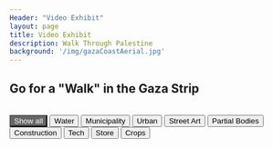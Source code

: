 ```yaml
---
Header: "Video Exhibit"
layout: page
title: Video Exhibit
description: Walk Through Palestine
background: '/img/gazaCoastAerial.jpg'
---
```


<style>
.filterDiv {
  float: left;
  <!--background-color: #2196F3;
  color: #ffffff;-->
  width: 300px;
  line-height: 50px;
  text-align: center;
  margin: 5px;
  display: none;
}

.show {
  display: block;
}

.container {
  margin-top: 20px;
  overflow: hidden;
}

<!--* Style the buttons-->
.btn {
  border: none;
  outline: none;
  padding: 12px 16px;
  background-color: #f1f1f1;
  cursor: pointer;
}

.btn:hover {
  background-color: #ddd;
}

.btn.active {
  background-color: #666;
  color: white;
}
</style>
<body>

<h2>Go for a "Walk" in the Gaza Strip</h2>
<br>

<div id="myBtnContainer">
  <button class="btn active" onclick="filterSelection('all')"> Show all</button>
  <button class="btn" onclick="filterSelection('water')"> Water</button>
  <button class="btn" onclick="filterSelection('municipality')"> Municipality</button>
  <button class="btn" onclick="filterSelection('urban')"> Urban</button>
  <button class="btn" onclick="filterSelection('street-art')"> Street Art</button>
  <button class="btn" onclick="filterSelection('half-body')"> Partial Bodies</button>
  <button class="btn" onclick="filterSelection('construction')"> Construction</button>
  <button class="btn" onclick="filterSelection('tech')"> Tech</button>
  <button class="btn" onclick="filterSelection('store')"> Store</button>
  <button class="btn" onclick="filterSelection('crops')"> Crops</button>
</div>

<div class="container">
  <div class="filterDiv water"><iframe width="350px" height="250px" src="https://www.youtube.com/embed/s1WJsipsZkY" frameborder="0" allow="accelerometer; autoplay; encrypted-media; gyroscope; picture-in-picture" allowfullscreen></iframe></div>
  <div class="filterDiv water"><iframe width="350px" height="250px" src="https://www.youtube.com/embed/MNzdgkAwuIc" frameborder="0" allow="accelerometer; autoplay; encrypted-media; gyroscope; picture-in-picture" allowfullscreen></iframe></div>
  <div class="filterDiv water"><iframe width="350px" height="250px" src="https://www.youtube.com/embed/tGXtAAY6ehg" frameborder="0" allow="accelerometer; autoplay; encrypted-media; gyroscope; picture-in-picture" allowfullscreen></iframe></div>
  <div class="filterDiv municipality urban"><iframe width="350px" height="250px" src="https://www.youtube.com/embed/fsVLCHEQb74" frameborder="0" allow="accelerometer; autoplay; encrypted-media; gyroscope; picture-in-picture" allowfullscreen></iframe></div>
  <div class="filterDiv urban street-art"><iframe width="350px" height="250px" src="https://www.youtube.com/embed/C1j_YHMMG4w" frameborder="0" allow="accelerometer; autoplay; encrypted-media; gyroscope; picture-in-picture" allowfullscreen></iframe></div>
  <div class="filterDiv half-body"><iframe width="350px" height="250px" src="https://www.youtube.com/embed/fSBDY5vOkes" frameborder="0" allow="accelerometer; autoplay; encrypted-media; gyroscope; picture-in-picture" allowfullscreen></iframe></div>
  <div class="filterDiv construction"><iframe width="350px" height="250px" src="https://www.youtube.com/embed/bK1ZuJS3SbU?rel=0&amp;showinfo=0" frameborder="0" allow="accelerometer; autoplay; encrypted-media; gyroscope; picture-in-picture" allowfullscreen></iframe></div>
  <div class="filterDiv urban tech store"><iframe width="350px" height="250px" src="https://www.youtube.com/embed/hfkbvv_Nz2o" frameborder="0" allow="accelerometer; autoplay; encrypted-media; gyroscope; picture-in-picture" allowfullscreen></iframe></div>
  <div class="filterDiv crops"><iframe width="350px" height="250px" src="https://www.youtube.com/embed/K4YnN47_mgg?rel=0&amp;showinfo=0" frameborder="0" allow="accelerometer; autoplay; encrypted-media; gyroscope; picture-in-picture" allowfullscreen></iframe></div>
  <div class="filterDiv municipality"><iframe width="350px" height="250px" src="https://www.youtube.com/embed/m3rr4QK93vs?rel=0&amp;showinfo=0" frameborder="0" allow="accelerometer; autoplay; encrypted-media; gyroscope; picture-in-picture" allowfullscreen></iframe></div>
  <div class="filterDiv crops"><iframe width="350px" height="250px" src="https://www.youtube.com/embed/p5CZ2ngRbX0?rel=0&amp;showinfo=0" frameborder="0" allow="accelerometer; autoplay; encrypted-media; gyroscope; picture-in-picture" allowfullscreen></iframe></div>
  <div class="filterDiv water"><iframe width="350px" height="250px" src="https://www.youtube.com/embed/ep4l2_SjDVg?rel=0&amp;showinfo=0" frameborder="0" allow="accelerometer; autoplay; encrypted-media; gyroscope; picture-in-picture" allowfullscreen></iframe></div>
  <div class="filterDiv animals">Cow</div>
</div>

<script>
filterSelection("all")
function filterSelection(c) {
  var x, i;
  x = document.getElementsByClassName("filterDiv");
  if (c == "all") c = "";
  for (i = 0; i < x.length; i++) {
    w3RemoveClass(x[i], "show");
    if (x[i].className.indexOf(c) > -1) w3AddClass(x[i], "show");
  }
}

function w3AddClass(element, name) {
  var i, arr1, arr2;
  arr1 = element.className.split(" ");
  arr2 = name.split(" ");
  for (i = 0; i < arr2.length; i++) {
    if (arr1.indexOf(arr2[i]) == -1) {element.className += " " + arr2[i];}
  }
}

function w3RemoveClass(element, name) {
  var i, arr1, arr2;
  arr1 = element.className.split(" ");
  arr2 = name.split(" ");
  for (i = 0; i < arr2.length; i++) {
    while (arr1.indexOf(arr2[i]) > -1) {
      arr1.splice(arr1.indexOf(arr2[i]), 1);     
    }
  }
  element.className = arr1.join(" ");
}

// Add active class to the current button (highlight it)
var btnContainer = document.getElementById("myBtnContainer");
var btns = btnContainer.getElementsByClassName("btn");
for (var i = 0; i < btns.length; i++) {
  btns[i].addEventListener("click", function(){
    var current = document.getElementsByClassName("active");
    current[0].className = current[0].className.replace(" active", "");
    this.className += " active";
  });
}
</script>

</body>
